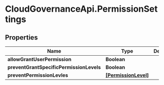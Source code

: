 # CloudGovernanceApi.PermissionSettings

## Properties

Name | Type | Description | Notes
------------ | ------------- | ------------- | -------------
**allowGrantUserPermission** | **Boolean** |  | [optional] 
**preventGrantSpecificPermissionLevels** | **Boolean** |  | [optional] 
**preventPermissionLevles** | [**[PermissionLevel]**](PermissionLevel.md) |  | [optional] 


